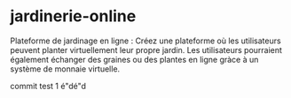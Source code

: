 # jardinerie-online
Plateforme de jardinage en ligne : Créez une plateforme où les utilisateurs peuvent planter virtuellement leur propre jardin. Les utilisateurs pourraient également échanger des graines ou des plantes en ligne gràce à un système de monnaie virtuelle.

commit test 1
é"dé"d